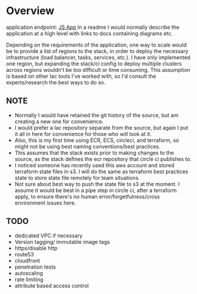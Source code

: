 # Overview
application endpoint: [JS App](http://jsapp-alb-name-1381614574.us-west-2.elb.amazonaws.com)
In a readme I would normally describe the application at a high level with links to docs containing diagrams etc. 

Depending on the requirements of the application, one way to scale would be to provide a list of regions to the stack, in order to deploy the necessary infrastructure (load balancer, tasks, services, etc.). I have only implemented one region, but expanding the stack/ci config to deploy multiple clusters across regions wouldn't be too difficult or time consuming. This assumption is based on other Iac tools I've worked with, so I'd consult the experts/research the best ways to do so.

## NOTE
* Normally I would have retained the git history of the source, but am creating a new one for convenience.
* I would prefer a Iac repository separate from the source, but again I put it all in here for convenience for those who will look at it.
* Also, this is my first time using ECR, ECS, circleci, and terraform, so might not be using best naming conventions/best practices.
* This assumes that the stack exists prior to making changes to the source, as the stack defines the ecr repository that circle ci publishes to.
* I noticed someone has recently used this aws account and stored terraform state files in s3. I will do the same as terraform best practices state to store state file remotely for team situations.
* Not sure about best way to push the state file to s3 at the moment. I assume it would be best in a pipe step in circle ci, after a  terraform apply, to ensure there's no human error/forgetfulness/cross environment issues here.

## TODO
* dedicated VPC if necessary
* Version tagging/ immutable image tags
* https/disable http
* route53
* cloudfront 
* penetration tests
* autoscaling
* rate limiting
* attribute based access control